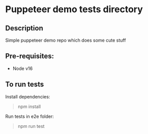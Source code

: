 # Puppeteer demo tests directory

## Description

Simple puppeteer demo repo which does some cute stuff

## Pre-requisites:

* Node v16

## To run tests
Install dependencies:
> npm install

Run tests in e2e folder:
> npm run test
